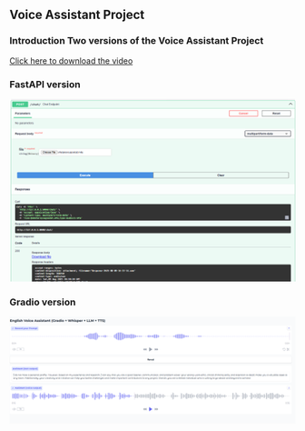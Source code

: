 ## Voice Assistant Project

### Introduction Two versions of the Voice Assistant Project
[Click here to download the video](FirstProject-VoiceAssistant.mp4)

### FastAPI version
![My Photo](screenshots/FastAPI.PNG)

### Gradio version
![My Photo](screenshots/Gradio-Interface.PNG)
